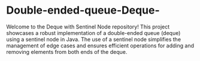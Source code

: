 # Double-ended-queue-Deque-
Welcome to the Deque with Sentinel Node repository! This project showcases a robust implementation of a double-ended queue (deque) using a sentinel node in Java. The use of a sentinel node simplifies the management of edge cases and ensures efficient operations for adding and removing elements from both ends of the deque.
